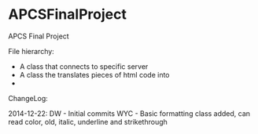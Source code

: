 APCSFinalProject
================

APCS Final Project

File hierarchy:
* A class that connects to specific server
* A class the translates pieces of html code into 
*

ChangeLog:

2014-12-22: DW  - Initial commits
            WYC - Basic formatting class added, can read color, old, italic, underline and strikethrough

